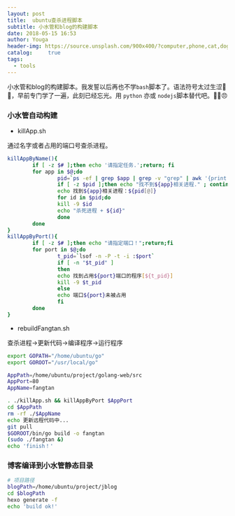 ```yaml
---
layout: post
title:  ubuntu查杀进程脚本
subtitle: 小水管和blog的构建脚本
date: 2018-05-15 16:53
author: Youga
header-img: https://source.unsplash.com/900x400/?computer,phone,cat,dog
catalog: 	 true
tags:
  - tools
---
```



小水管和blog的构建脚本。我发誓以后再也不学`bash`脚本了。语法符号太过生涩💩💩，早前专门学了一遍，此刻已经忘光。用 `python` 亦或 `nodejs`脚本替代吧。😠

<!--more-->

### 小水管自动构建

- killApp.sh

通过名字或者占用的端口号查杀进程。

```bash
killAppByName(){
        if [ -z $# ];then echo '请指定任务.';return; fi
        for app in $@;do
                pid=`ps -ef | grep $app | grep -v "grep" | awk '{print $2}'`
                if [ -z $pid ];then echo "找不到${app}相关进程." ; continue; fi
                echo 找到${app}相关进程：${pid[@]}
                for id in $pid;do
                kill -9 $id
                echo "杀死进程 + ${id}"
                done
        done
}
killAppByPort(){
        if [ -z $# ];then echo "请指定端口！";return;fi
        for port in $@;do
                t_pid=`lsof -n -P -t -i :$port`
                if [ -n "$t_pid" ]
                then
                echo 找到占用${port}端口的程序[${t_pid}]
                kill -9 $t_pid
                else
                echo 端口${port}未被占用
                fi
        done
}

```

- rebuildFangtan.sh

查杀进程->更新代码->编译程序->运行程序
```bash
export GOPATH="/home/ubuntu/go"
export GOROOT="/usr/local/go"

AppPath=/home/ubuntu/project/golang-web/src
AppPort=80
AppName=fangtan

. ./killApp.sh && killAppByPort $AppPort
cd $AppPath
rm -rf ./$AppName
echo 更新远程代码中...
git pull
$GOROOT/bin/go build -o fangtan
(sudo ./fangtan &)
echo 'finish！'
```

### 博客编译到小水管静态目录

```bash
# 项目路径
blogPath=/home/ubuntu/project/jblog
cd $blogPath
hexo generate -f
echo 'build ok!'
```